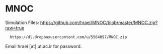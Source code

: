 # MNOC

Simulation Files: 
     https://github.com/hraei/MNOC/blob/master/MNOC.zip?raw=true

      https://dl.dropboxusercontent.com/u/5564097/MNOC.zip

Email hraei [at] ut.ac.ir for password.

